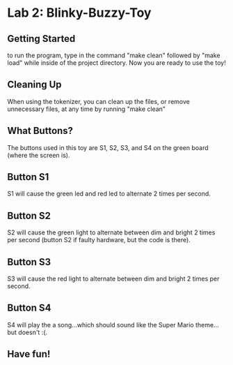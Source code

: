# Lab 2: Blinky-Buzzy-Toy

## Getting Started
to run the program, type in the command "make clean" followed by "make load"
while inside of the project directory. Now you are ready to use the toy!

## Cleaning Up

When using the tokenizer, you can clean up the files, or remove unnecessary
files, at any time by running "make clean"

## What Buttons?
The buttons used in this toy are S1, S2, S3, and S4 on the green board (where
the screen is).

## Button S1
S1 will cause the green led and red led to alternate 2 times per second.

## Button S2
S2 will cause the green light to alternate between dim and bright 2 times per
second (button S2 if faulty hardware, but the code is there).

## Button S3
S3 will cause the red light to alternate between dim and bright 2 times per
second.

## Button S4
S4 will play the a song...which should sound like the Super Mario theme... but
doesn't :(.

## Have fun!

